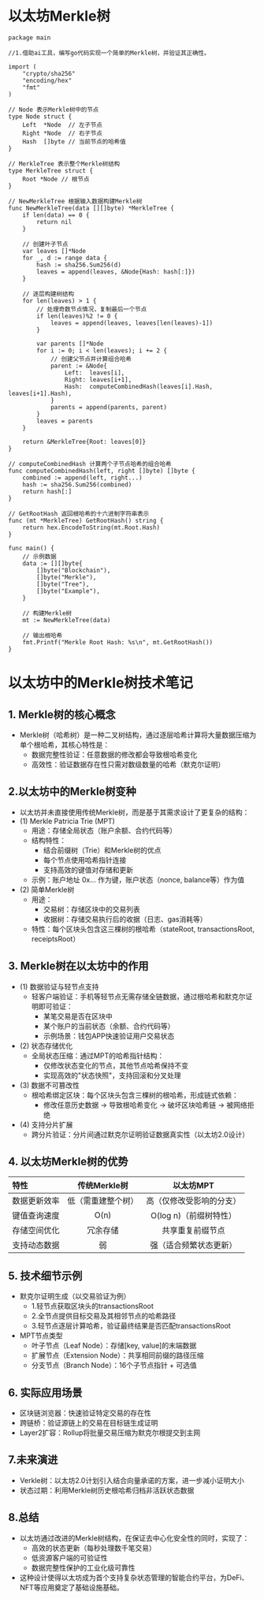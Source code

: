 # 以太坊Merkle树
```
package main

//1.借助ai工具，编写go代码实现一个简单的Merkle树，并验证其正确性。

import (
	"crypto/sha256"
	"encoding/hex"
	"fmt"
)

// Node 表示Merkle树中的节点
type Node struct {
	Left  *Node  // 左子节点
	Right *Node  // 右子节点
	Hash  []byte // 当前节点的哈希值
}

// MerkleTree 表示整个Merkle树结构
type MerkleTree struct {
	Root *Node // 根节点
}

// NewMerkleTree 根据输入数据构建Merkle树
func NewMerkleTree(data [][]byte) *MerkleTree {
	if len(data) == 0 {
		return nil
	}

	// 创建叶子节点
	var leaves []*Node
	for _, d := range data {
		hash := sha256.Sum256(d)
		leaves = append(leaves, &Node{Hash: hash[:]})
	}

	// 逐层构建树结构
	for len(leaves) > 1 {
		// 处理奇数节点情况，复制最后一个节点
		if len(leaves)%2 != 0 {
			leaves = append(leaves, leaves[len(leaves)-1])
		}

		var parents []*Node
		for i := 0; i < len(leaves); i += 2 {
			// 创建父节点并计算组合哈希
			parent := &Node{
				Left:  leaves[i],
				Right: leaves[i+1],
				Hash:  computeCombinedHash(leaves[i].Hash, leaves[i+1].Hash),
			}
			parents = append(parents, parent)
		}
		leaves = parents
	}

	return &MerkleTree{Root: leaves[0]}
}

// computeCombinedHash 计算两个子节点哈希的组合哈希
func computeCombinedHash(left, right []byte) []byte {
	combined := append(left, right...)
	hash := sha256.Sum256(combined)
	return hash[:]
}

// GetRootHash 返回根哈希的十六进制字符串表示
func (mt *MerkleTree) GetRootHash() string {
	return hex.EncodeToString(mt.Root.Hash)
}

func main() {
	// 示例数据
	data := [][]byte{
		[]byte("Blockchain"),
		[]byte("Merkle"),
		[]byte("Tree"),
		[]byte("Example"),
	}

	// 构建Merkle树
	mt := NewMerkleTree(data)

	// 输出根哈希
	fmt.Printf("Merkle Root Hash: %s\n", mt.GetRootHash())
}

```
# 以太坊中的Merkle树技术笔记
## 1. Merkle树的核心概念
- Merkle树（哈希树）是一种二叉树结构，通过逐层哈希计算将大量数据压缩为单个根哈希，其核心特性是：
  - 数据完整性验证：任意数据的修改都会导致根哈希变化
  - 高效性：验证数据存在性只需对数级数量的哈希（默克尔证明）
## 2.以太坊中的Merkle树变种
- 以太坊并未直接使用传统Merkle树，而是基于其需求设计了更复杂的结构：
- (1) Merkle Patricia Trie (MPT)
  - 用途：存储全局状态（账户余额、合约代码等）
  - 结构特性：
    - 结合前缀树（Trie）和Merkle树的优点
    - 每个节点使用哈希指针连接
    - 支持高效的键值对存储和更新
  - 示例：账户地址 0x... 作为键，账户状态（nonce, balance等）作为值
- (2) 简单Merkle树
  - 用途：
    - 交易树：存储区块中的交易列表
    - 收据树：存储交易执行后的收据（日志、gas消耗等）
  - 特性：每个区块头包含这三棵树的根哈希（stateRoot, transactionsRoot, receiptsRoot）
## 3. Merkle树在以太坊中的作用
- (1) 数据验证与轻节点支持
  - 轻客户端验证：手机等轻节点无需存储全链数据，通过根哈希和默克尔证明即可验证：
    - 某笔交易是否在区块中
    - 某个账户的当前状态（余额、合约代码等）
    - 示例场景：钱包APP快速验证用户交易状态
- (2) 状态存储优化
  - 全局状态压缩：通过MPT的哈希指针结构：
    - 仅修改状态变化的节点，其他节点哈希保持不变
    - 实现高效的"状态快照"，支持回滚和分叉处理
- (3) 数据不可篡改性
  - 根哈希绑定区块：每个区块头包含三棵树的根哈希，形成链式依赖：
    - 修改任意历史数据 → 导致根哈希变化 → 破坏区块哈希链 → 被网络拒绝
- (4) 支持分片扩展
  - 跨分片验证：分片间通过默克尔证明验证数据真实性（以太坊2.0设计）
## 4. 以太坊Merkle树的优势
| 特性 | 传统Merkle树  | 以太坊MPT |      
|:-----|:-----:|:-------:|
| 数据更新效率 | 低（需重建整个树）  | 高（仅修改受影响的分支） |  
| 键值查询速度 | O(n)  | O(log n)（前缀树特性） |  
| 存储空间优化 | 冗余存储  | 共享重复前缀节点 |  
| 支持动态数据 | 弱  | 强（适合频繁状态更新） | 
## 5. 技术细节示例
- 默克尔证明生成（以交易验证为例）
  - 1.轻节点获取区块头的transactionsRoot
  - 2.全节点提供目标交易及其相邻节点的哈希路径
  - 3.轻节点逐层计算哈希，验证最终结果是否匹配transactionsRoot
- MPT节点类型
  - 叶子节点（Leaf Node）：存储[key, value]的末端数据
  - 扩展节点（Extension Node）：共享相同前缀的路径压缩
  - 分支节点（Branch Node）：16个子节点指针 + 可选值
## 6. 实际应用场景
- 区块链浏览器：快速验证特定交易的存在性
- 跨链桥：验证源链上的交易在目标链生成证明
- Layer2扩容：Rollup将批量交易压缩为默克尔根提交到主网
## 7.未来演进
- Verkle树：以太坊2.0计划引入结合向量承诺的方案，进一步减小证明大小
- 状态过期：利用Merkle树历史根哈希归档非活跃状态数据
## 8.总结
- 以太坊通过改进的Merkle树结构，在保证去中心化安全性的同时，实现了：
  - 高效的状态更新（每秒处理数千笔交易）
  - 低资源客户端的可验证性
  - 数据完整性保护的工业化级可靠性
- 这种设计使得以太坊成为首个支持复杂状态管理的智能合约平台，为DeFi、NFT等应用奠定了基础设施基础。